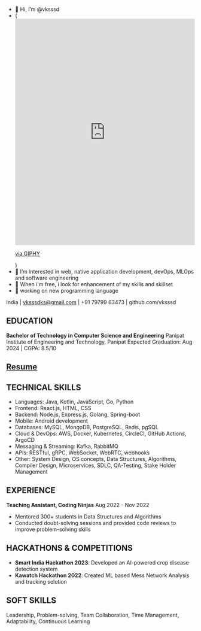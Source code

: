 - 👋 Hi, I’m @vksssd
- (<div style="width:100%;height:0;padding-bottom:126%;position:relative;"><iframe src="https://giphy.com/embed/lP8xu5t2DLGG045H8F" width="100%" height="100%" style="position:absolute" frameBorder="0" class="giphy-embed" allowFullScreen></iframe></div><p><a href="https://giphy.com/stickers/hacktiv8-code-programming-programmer-lP8xu5t2DLGG045H8F">via GIPHY</a></p>)
- 👀 I’m interested in web, native application development, devOps, MLOps and software engineering
- 🌱 When i'm free, i look for enhancement of my skills and skillset
- 🦾 working on new programming language 
<!---
vksssd/vksssd is a ✨ special ✨ repository because its `README.md` (this file) appears on your GitHub profile.
You can click the Preview link to take a look at your changes.
--->
India | vksssdks@gmail.com | +91 79799 63473 | github.com/vksssd

## EDUCATION
**Bachelor of Technology in Computer Science and Engineering**
Panipat Institute of Engineering and Technology, Panipat
Expected Graduation: Aug 2024 | CGPA: 8.5/10
## [Resume](https://drive.google.com/file/d/1DwG5-tRNR4hBdH4md1nYalq8Iv2w2H23/view?usp=share_link)

## TECHNICAL SKILLS
- Languages: Java, Kotlin, JavaScript, Go, Python
- Frontend: React.js, HTML, CSS
- Backend: Node.js, Express.js, Golang, Spring-boot
- Mobile: Android development
- Databases: MySQL, MongoDB, PostgreSQL, Redis, pgSQL
- Cloud & DevOps: AWS, Docker, Kubernetes, CircleCI, GitHub Actions, ArgoCD
- Messaging & Streaming: Kafka, RabbitMQ
- APIs: RESTful, gRPC, WebSocket, WebRTC, webhooks
- Other: System Design, OS concepts, Data Structures, Algorithms, Compiler Design, Microservices, SDLC, QA-Testing, Stake Holder Management
## EXPERIENCE
**Teaching Assistant, Coding Ninjas**
Aug 2022 - Nov 2022
- Mentored 300+ students in Data Structures and Algorithms
- Conducted doubt-solving sessions and provided code reviews to improve problem-solving skills

## HACKATHONS & COMPETITIONS
- **Smart India Hackathon 2023**: Developed an AI-powered crop disease detection system
- **Kawatch Hackathon 2022**: Created ML based Mess Network Analysis and  tracking solution


## SOFT SKILLS
Leadership, Problem-solving, Team Collaboration, Time Management, Adaptability, Continuous Learning
